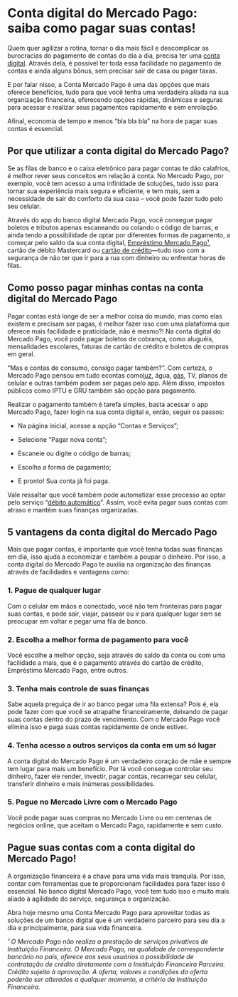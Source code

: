 # Conta digital do Mercado Pago: saiba como pagar suas contas!

Quem quer agilizar a rotina, tornar o dia mais fácil e descomplicar as burocracias do pagamento de contas do dia a dia, precisa ter uma [conta digital](https://meubolso.mercadopago.com.br/conta-digital). Através dela, é possível ter toda essa facilidade no pagamento de contas e ainda alguns bônus, sem precisar sair de casa ou pagar taxas.

E por falar nisso, a Conta Mercado Pago é uma das opções que mais oferece benefícios, tudo para que você tenha uma verdadeira aliada na sua organização financeira, oferecendo opções rápidas, dinâmicas e seguras para acessar e realizar seus pagamentos rapidamente e sem enrolação.

Afinal, economia de tempo e menos “bla bla bla” na hora de pagar suas contas é essencial.

## Por que utilizar a conta digital do Mercado Pago?

Se as filas de banco e o caixa eletrônico para pagar contas te dão calafrios, é melhor rever seus conceitos em relação à conta. No Mercado Pago, por exemplo, você tem acesso a uma infinidade de soluções, tudo isso para tornar sua experiência mais segura e eficiente, e tem mais, sem a necessidade de sair do conforto da sua casa – você pode fazer tudo pelo seu celular.

Através do app do banco digital Mercado Pago, você consegue pagar boletos e tributos apenas escaneando ou colando o código de barras, e ainda tendo a possibilidade de optar por diferentes formas de pagamento, a começar pelo saldo da sua conta digital, [Empréstimo Mercado Pago¹](https://meubolso.mercadopago.com.br/mercado-credito-tudo-que-voce-precisa-saber-para-contratar-e-parcelar-compras), cartão de débito Mastercard ou [cartão de crédito](https://meubolso.mercadopago.com.br/o-cartao-de-credito-mercado-pago-chegou-saiba-como-pedir-o-seu)—[](https://meubolso.mercadopago.com.br/o-cartao-de-credito-mercado-pago-chegou-saiba-como-pedir-o-seu)tudo isso com a segurança de não ter que ir para a rua com dinheiro ou enfrentar horas de filas.

## Como posso pagar minhas contas na conta digital do Mercado Pago

Pagar contas está longe de ser a melhor coisa do mundo, mas como elas existem e precisam ser pagas, é melhor fazer isso com uma plataforma que oferece mais facilidade e praticidade, não é mesmo?! Na conta digital do Mercado Pago, você pode pagar boletos de cobrança, como aluguéis, mensalidades escolares, faturas de cartão de crédito e boletos de compras em geral.

“Mas e contas de consumo, consigo pagar também?”. Com certeza, o Mercado Pago pensou em tudo e[](https://meubolso.mercadopago.com.br/conta-de-luz-dicas-para-economizar)contas como[luz](https://meubolso.mercadopago.com.br/conta-de-luz-dicas-para-economizar), água, [gás](https://meubolso.mercadopago.com.br/auxilio-gas), TV, planos de celular e outras também podem ser pagas pelo app. Além disso, impostos públicos como IPTU e GRU também são opção para pagamento.

Realizar o pagamento também é tarefa simples, basta acessar o app Mercado Pago, fazer login na sua conta digital e, então, seguir os passos:

- Na página inicial, acesse a opção “Contas e Serviços”;

- Selecione “Pagar nova conta”;

- Escaneie ou digite o código de barras;

- Escolha a forma de pagamento;

- E pronto! Sua conta já foi paga.

Vale ressaltar que você também pode automatizar esse processo ao optar pelo serviço “[débito automático](https://meubolso.mercadopago.com.br/debito-automatico)”. Assim, você evita pagar suas contas com atraso e mantém suas finanças organizadas.

## 5 vantagens da conta digital do Mercado Pago

Mais que pagar contas, é importante que você tenha todas suas finanças em dia, isso ajuda a economizar e também a poupar o dinheiro. Por isso, a conta digital do Mercado Pago te auxilia na organização das finanças através de facilidades e vantagens como:

### 1. Pague de qualquer lugar

Com o celular em mãos e conectado, você não tem fronteiras para pagar suas contas, e pode sair, viajar, passear ou ir para qualquer lugar sem se preocupar em voltar e pegar uma fila de banco.

### 2. Escolha a melhor forma de pagamento para você

Você escolhe a melhor opção, seja através do saldo da conta ou com uma facilidade a mais, que é o pagamento através do cartão de crédito, Empréstimo Mercado Pago, entre outros.

### 3. Tenha mais controle de suas finanças

Sabe aquela preguiça de ir ao banco pegar uma fila extensa? Pois é, ela pode fazer com que você se atrapalhe financeiramente, deixando de pagar suas contas dentro do prazo de vencimento. Com o Mercado Pago você elimina isso e paga suas contas rapidamente de onde estiver.

### 4. Tenha acesso a outros serviços da conta em um só lugar

A conta digital do Mercado Pago é um verdadeiro coração de mãe e sempre tem lugar para mais um benefício. Por lá você consegue controlar seu dinheiro, fazer ele render, investir, pagar contas, recarregar seu celular, transferir dinheiro e mais inúmeras possibilidades.

### 5. Pague no Mercado Livre com o Mercado Pago

Você pode pagar suas compras no Mercado Livre ou em centenas de negócios online, que aceitam o Mercado Pago, rapidamente e sem custo.

## Pague suas contas com a conta digital do Mercado Pago!

A organização financeira é a chave para uma vida mais tranquila. Por isso, contar com ferramentas que te proporcionam facilidades para fazer isso é essencial. No banco digital Mercado Pago, você tem tudo isso e muito mais aliado à agilidade do serviço, segurança e organização.

Abra hoje mesmo uma Conta Mercado Pago para aproveitar todas as soluções de um banco digital que é um verdadeiro parceiro para seu dia a dia e principalmente, para sua vida financeira.

*¹ O Mercado Pago não realiza a prestação de serviços privativos de Instituição Financeira. O Mercado Pago, na qualidade de correspondente bancário no país, oferece aos seus usuários a possibilidade de contratação de crédito diretamente com a Instituição Financeira Parceira. Crédito sujeito à aprovação. A oferta, valores e condições da oferta poderão ser alterados a qualquer momento, a critério da Instituição Financeira.*